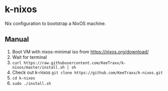 # k-nixos

Nix configuration to bootstrap a NixOS machine.

## Manual

1. Boot VM with nixos-minimal iso from https://nixos.org/download/
2. Wait for terminal
3. `curl https://raw.githubusercontent.com/KeeTraxx/k-nixos/master/install.sh | sh`
3. Check out k-nixos `git clone https://github.com/KeeTraxx/k-nixos.git`
4. `cd k-nixos`
5. `sudo ./install.sh`